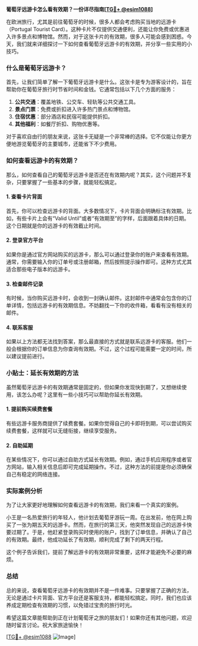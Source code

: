 **葡萄牙远游卡怎么看有效期？一份详尽指南[[TG💪+ @esim1088](https://t.me/s/esim1088)]**

在欧洲旅行，尤其是前往葡萄牙的时候，很多人都会考虑购买当地的远游卡（Portugal Tourist Card）。这种卡片不仅提供交通便利，还能让你免费或优惠进入许多景点和博物馆。然而，对于这张卡片的有效期，很多人可能会感到困惑。今天，我们就来详细探讨一下如何查看葡萄牙远游卡的有效期，并分享一些实用的小技巧。

### 什么是葡萄牙远游卡？

首先，让我们简单了解一下葡萄牙远游卡是什么。这张卡是专为游客设计的，旨在帮助你在葡萄牙旅行时节省时间和金钱。它通常包括以下几个方面的服务：

1. **公共交通**：覆盖地铁、公交车、轻轨等公共交通工具。
2. **景点门票**：免费或折扣进入许多热门景点和博物馆。
3. **住宿优惠**：部分酒店和民宿可能提供折扣。
4. **其他福利**：如餐厅折扣、购物优惠等。

对于喜欢自由行的朋友来说，这张卡无疑是一个非常棒的选择。它不仅能让你更方便地游览葡萄牙的主要城市，还能省下不少费用。

### 如何查看远游卡的有效期？

那么，如何查看自己的葡萄牙远游卡是否还在有效期内呢？其实，这个问题并不复杂，只要掌握了一些基本的步骤，就能轻松搞定。

#### 1. 查看卡片背面

首先，你可以检查远游卡的背面。大多数情况下，卡片背面会明确标注有效期。比如，有些卡片上会有“Valid Until”或者“有效期至”的字样，后面跟着具体的日期。这个日期就是你的远游卡的有效截止时间。

#### 2. 登录官方平台

如果你是通过官方网站购买的远游卡，那么可以通过登录你的账户来查看有效期。通常，你需要输入你的订单号或注册邮箱，然后按照提示操作即可。这种方式尤其适合那些电子版本的远游卡。

#### 3. 检查邮件记录

有时候，当你购买远游卡时，会收到一封确认邮件。这封邮件中通常会包含你的订单详情，包括远游卡的有效期信息。不妨翻找一下你的收件箱，看看有没有相关的邮件。

#### 4. 联系客服

如果以上方法都无法找到答案，那么最直接的方式就是联系远游卡的客服。他们一般会根据你的订单信息为你查询有效期。不过，这个过程可能需要一定的时间，所以建议提前进行。

### 小贴士：延长有效期的方法

虽然葡萄牙远游卡的有效期通常是固定的，但如果你发现快到期了，又想继续使用，该怎么办呢？这里有一些小技巧可以帮助你延长有效期。

#### 1. 提前购买续费套餐

有些远游卡服务商提供了续费套餐。如果你觉得自己的卡即将到期，可以尝试购买续费套餐，这样就可以无缝衔接，继续享受服务。

#### 2. 自助延期

在某些情况下，你可以通过自助方式延长有效期。例如，通过手机应用程序或者官方网站，输入相关信息后即可完成延期操作。不过，这种方法的前提是你必须确保自己有稳定的网络连接。

### 实际案例分析

为了让大家更好地理解如何查看远游卡的有效期，我们来看一个真实的案例。

小王是一名热爱旅行的年轻人，他计划去葡萄牙游玩一周。在出发前，他在网上购买了一张为期五天的远游卡。然而，在旅行的第三天，他突然发现自己的远游卡快要过期了。于是，他赶紧登录购买时使用的账户，找到了订单信息，并确认了自己的有效期。最终，他成功延长了有效期，顺利完成了剩下的两天行程。

这个例子告诉我们，提前了解远游卡的有效期非常重要，这样才能避免不必要的麻烦。

### 总结

总的来说，查看葡萄牙远游卡的有效期并不是一件难事。只要掌握了正确的方法，无论是通过卡片背面、官方平台还是客服支持，都能轻松搞定。同时，我们也应该养成定期检查有效期的习惯，以免错过宝贵的旅行时光。

希望这篇文章能帮助到正在计划葡萄牙之旅的朋友们！如果你还有其他问题，欢迎随时留言讨论。祝大家旅途愉快！

[[TG💪+ @esim1088](https://t.me/s/esim1088) ![Image](https://i.postimg.cc/4NQfJmqS/Snipaste-2025-05-13-00-14-12.png)]